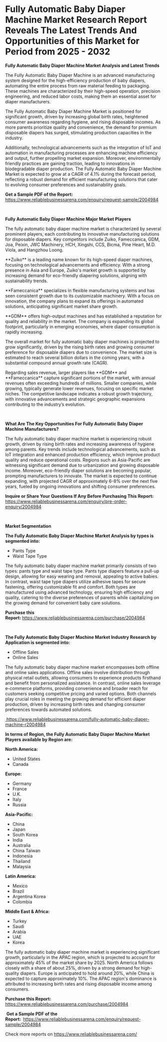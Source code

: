 <p><h1>Fully Automatic Baby Diaper Machine Market Research Report Reveals The Latest Trends And Opportunities of this Market for Period from 2025 - 2032</h1></p><p><strong>Fully Automatic Baby Diaper Machine Market Analysis and Latest Trends</strong></p>
<p><p>The Fully Automatic Baby Diaper Machine is an advanced manufacturing system designed for the high-efficiency production of baby diapers, automating the entire process from raw material feeding to packaging. These machines are characterized by their high-speed operation, precision engineering, and reduced labor costs, making them an essential asset for diaper manufacturers.</p><p>The Fully Automatic Baby Diaper Machine Market is positioned for significant growth, driven by increasing global birth rates, heightened consumer awareness regarding hygiene, and rising disposable incomes. As more parents prioritize quality and convenience, the demand for premium disposable diapers has surged, stimulating production capacities in the industry. </p><p>Additionally, technological advancements such as the integration of IoT and automation in manufacturing processes are enhancing machine efficiency and output, further propelling market expansion. Moreover, environmentally friendly practices are gaining traction, leading to innovations in biodegradable diaper production. The Fully Automatic Baby Diaper Machine Market is expected to grow at a CAGR of 4.1% during the forecast period, reflecting a robust demand for efficient manufacturing solutions that cater to evolving consumer preferences and sustainability goals.</p></p>
<p><strong>Get a Sample PDF of the Report:&nbsp;</strong> <a href="https://www.reliablebusinessarena.com/enquiry/request-sample/2004984?utm_campaign=3289&utm_medium=2&utm_source=Github&utm_content=ia&utm_term=29032025&utm_id=fully-automatic-baby-diaper-machine">https://www.reliablebusinessarena.com/enquiry/request-sample/2004984</a></p>
<p>&nbsp;</p>
<p><strong>Fully Automatic Baby Diaper Machine Major Market Players</strong></p>
<p><p>The fully automatic baby diaper machine market is characterized by several prominent players, each contributing to innovative manufacturing solutions for disposable diapers. Key competitors include Zuiko, Fameccanica, GDM, Joa, Peixin, JWC Machinery, HCH, Xingshi, CCS, Bicma, Pine Heart, M.D. Viola, and Hangzhou Loong.</p><p>**Zuiko** is a leading name known for its high-speed diaper machines, focusing on technological advancements and efficiency. With a strong presence in Asia and Europe, Zuiko's market growth is supported by increasing demand for eco-friendly diapering solutions, aligning with sustainability trends.</p><p>**Fameccanica** specializes in flexible manufacturing systems and has seen consistent growth due to its customizable machinery. With a focus on innovation, the company plans to expand its offerings in automated solutions, anticipating significant market share growth.</p><p>**GDM** offers high-output machines and has established a reputation for quality and reliability in the market. The company is expanding its global footprint, particularly in emerging economies, where diaper consumption is rapidly increasing.</p><p>The overall market for fully automatic baby diaper machines is projected to grow significantly, driven by the rising birth rates and growing consumer preference for disposable diapers due to convenience. The market size is estimated to reach several billion dollars in the coming years, with a substantial compound annual growth rate (CAGR).</p><p>Regarding sales revenue, larger players like **GDM** and **Fameccanica** capture significant portions of the market, with annual revenues often exceeding hundreds of millions. Smaller companies, while growing, typically generate lower revenues, focusing on specific market niches. The competitive landscape indicates a robust growth trajectory, with innovative advancements and strategic geographic expansions contributing to the industry’s evolution.</p></p>
<p>&nbsp;</p>
<p><strong>What Are The Key Opportunities For Fully Automatic Baby Diaper Machine Manufacturers?</strong></p>
<p><p>The fully automatic baby diaper machine market is experiencing robust growth, driven by rising birth rates and increasing awareness of hygiene among parents. Key trends include technological advancements, such as IoT integration and enhanced production efficiency, which improve product quality and reduce operational costs. Regions such as Asia-Pacific are witnessing significant demand due to urbanization and growing disposable income. Moreover, eco-friendly diaper solutions are becoming popular, prompting manufacturers to innovate. The market is expected to continue expanding, with projected CAGR of approximately 6-8% over the next five years, fueled by ongoing innovations and shifting consumer preferences.</p></p>
<p><strong>Inquire or Share Your Questions If Any Before Purchasing This Report:</strong> <a href="https://www.reliablebusinessarena.com/enquiry/pre-order-enquiry/2004984?utm_campaign=3289&utm_medium=2&utm_source=Github&utm_content=ia&utm_term=29032025&utm_id=fully-automatic-baby-diaper-machine">https://www.reliablebusinessarena.com/enquiry/pre-order-enquiry/2004984</a></p>
<p>&nbsp;</p>
<p><strong>Market Segmentation</strong></p>
<p><strong>The Fully Automatic Baby Diaper Machine Market Analysis by types is segmented into:</strong></p>
<p><ul><li>Pants Type</li><li>Waist Tape Type</li></ul></p>
<p><p>The fully automatic baby diaper machine market primarily consists of two types: pants type and waist tape type. Pants type diapers feature a pull-up design, allowing for easy wearing and removal, appealing to active babies. In contrast, waist tape type diapers utilize adhesive tapes for secure fastening, offering customizable fit and comfort. Both types are manufactured using advanced technology, ensuring high efficiency and quality, catering to the diverse preferences of parents while capitalizing on the growing demand for convenient baby care solutions.</p></p>
<p><strong>Purchase this Report:&nbsp;</strong><a href="https://www.reliablebusinessarena.com/purchase/2004984?utm_campaign=3289&utm_medium=2&utm_source=Github&utm_content=ia&utm_term=29032025&utm_id=fully-automatic-baby-diaper-machine">https://www.reliablebusinessarena.com/purchase/2004984</a></p>
<p>&nbsp;</p>
<p><strong>The Fully Automatic Baby Diaper Machine Market Industry Research by Application is segmented into:</strong></p>
<p><ul><li>Offline Sales</li><li>Online Sales</li></ul></p>
<p><p>The fully automatic baby diaper machine market encompasses both offline and online sales applications. Offline sales involve distribution through physical retail outlets, allowing consumers to experience products firsthand and benefit from personalized assistance. In contrast, online sales leverage e-commerce platforms, providing convenience and broader reach for customers seeking competitive pricing and varied options. Both channels play crucial roles in meeting the growing demand for efficient diaper production, driven by increasing birth rates and changing consumer preferences towards automated solutions.</p></p>
<p><a href="https://www.reliablebusinessarena.com/fully-automatic-baby-diaper-machine-r2004984?utm_campaign=3289&utm_medium=2&utm_source=Github&utm_content=ia&utm_term=29032025&utm_id=fully-automatic-baby-diaper-machine">&nbsp;https://www.reliablebusinessarena.com/fully-automatic-baby-diaper-machine-r2004984</a></p>
<p><strong>In terms of Region, the Fully Automatic Baby Diaper Machine Market Players available by Region are:</strong></p>
<p>
    <p> <strong> North America: </strong>
        <ul>
            <li>United States</li>
            <li>Canada</li>
        </ul>
        </p> 
    <p> <strong> Europe: </strong>
        <ul>
            <li>Germany</li>
            <li>France</li>
            <li>U.K.</li>
            <li>Italy</li>
            <li>Russia</li>
        </ul>
        </p> 
    <p> <strong> Asia-Pacific: </strong>
        <ul>
            <li>China</li>
            <li>Japan</li>
            <li>South Korea</li>
            <li>India</li>
            <li>Australia</li>
            <li>China Taiwan</li>
            <li>Indonesia</li>
            <li>Thailand</li>
            <li>Malaysia</li>
        </ul>
        </p> 
    <p> <strong> Latin America: </strong>
        <ul>
            <li>Mexico</li>
            <li>Brazil</li>
            <li>Argentina Korea</li>
            <li>Colombia</li>
        </ul>
        </p> 
    <p> <strong> Middle East & Africa: </strong>
        <ul>
            <li>Turkey</li>
            <li>Saudi</li>
            <li>Arabia</li>
            <li>UAE</li>
            <li>Korea</li>
        </ul>
    </p>
    </p>
<p><p>The fully automatic baby diaper machine market is experiencing significant growth, particularly in the APAC region, which is projected to account for approximately 45% of the market share by 2025. North America follows closely with a share of about 25%, driven by a strong demand for high-quality diapers. Europe is anticipated to hold around 20%, while China is expected to capture approximately 10%. The APAC region's dominance is attributed to increasing birth rates and rising disposable income among consumers.</p></p>
<p><strong>Purchase this Report: </strong><a href="https://www.reliablebusinessarena.com/purchase/2004984?utm_campaign=3289&utm_medium=2&utm_source=Github&utm_content=ia&utm_term=29032025&utm_id=fully-automatic-baby-diaper-machine">https://www.reliablebusinessarena.com/purchase/2004984</a></p>
<p>&nbsp;<strong>Get a Sample PDF of the Report:&nbsp;&nbsp;</strong><a href="https://www.reliablebusinessarena.com/enquiry/request-sample/2004984?utm_campaign=3289&utm_medium=2&utm_source=Github&utm_content=ia&utm_term=29032025&utm_id=fully-automatic-baby-diaper-machine">https://www.reliablebusinessarena.com/enquiry/request-sample/2004984</a></p>
<p><strong></strong></p>
<p>Check more reports on <a href="https://www.reliablebusinessarena.com/?utm_campaign=3289&utm_medium=2&utm_source=Github&utm_content=ia&utm_term=29032025&utm_id=fully-automatic-baby-diaper-machine">https://www.reliablebusinessarena.com/</a></p>